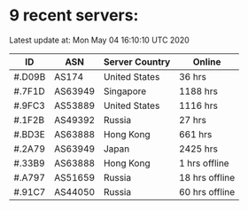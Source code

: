 # 9 recent servers:

Latest update at: Mon May 04 16:10:10 UTC 2020

| ID | ASN | Server Country | Online |
| -- | --- | -------------- | ------ |
| #.D09B | AS174 | United States | 36 hrs |
| #.7F1D | AS63949 | Singapore | 1188 hrs |
| #.9FC3 | AS53889 | United States | 1116 hrs |
| #.1F2B | AS49392 | Russia | 27 hrs |
| #.BD3E | AS63888 | Hong Kong | 661 hrs |
| #.2A79 | AS63949 | Japan | 2425 hrs |
| #.33B9 | AS63888 | Hong Kong | 1 hrs offline |
| #.A797 | AS51659 | Russia | 18 hrs offline |
| #.91C7 | AS44050 | Russia | 60 hrs offline |

